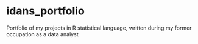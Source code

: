 # idans_portfolio
Portfolio of my projects in R statistical language, written during my former occupation as a data analyst
